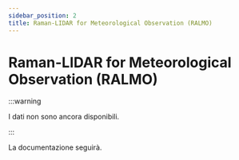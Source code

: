 ```yaml
---
sidebar_position: 2
title: Raman-LIDAR for Meteorological Observation (RALMO)
---
```


# Raman-LIDAR for Meteorological Observation (RALMO)

:::warning

I dati non sono ancora disponibili.

:::

La documentazione seguirà.

